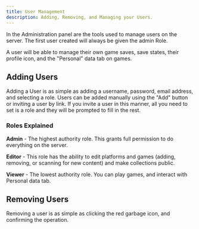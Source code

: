 ```yaml
---
title: User Management
description: Adding, Removing, and Managing your Users.
---
```


In the Administration panel are the tools used to manage users on the server. The first user created will always be given the admin Role. 

A user will be able to manage their own game saves, save states, their profile icon, and the "Personal" data tab on games.

## Adding Users

Adding a User is as simple as adding a username, password, email address, and selecting a role. Users can be added manually using the "Add" button or inviting a user by link. If you invite a user in this manner, all you need to set is a role and they will be prompted to fill in the rest.

### Roles Explained

**Admin** - The highest authority role. This grants full permission to do everything on the server.

**Editor** - This role has the ability to edit platforms and games (adding, removing, or scanning for new content) and make collections public.

**Viewer** - The lowest authority role. You can play games, and interact with Personal data tab.

## Removing Users

Removing a user is as simple as clicking the red garbage icon, and confirming the operation.

